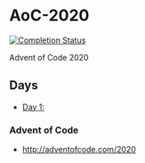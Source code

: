 # AoC-2020
[![Completion Status](https://img.shields.io/endpoint?url=https://raw.githubusercontent.com/mariotacke/advent-of-code-2020/master/.github/badges/completion.json)](https://github.com/mariotacke/advent-of-code-2020)

Advent of Code 2020

## Days

- [Day 1: ](day_01/)


### Advent of Code
- http://adventofcode.com/2020